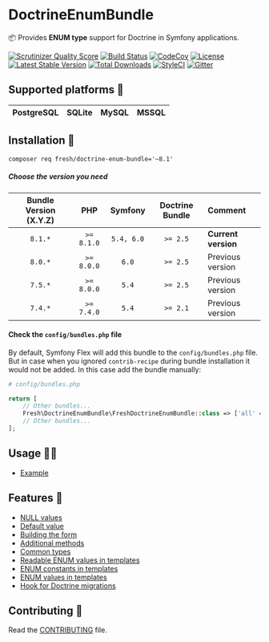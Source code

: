 # DoctrineEnumBundle

📦 Provides **ENUM type** support for Doctrine in Symfony applications.

[![Scrutinizer Quality Score](https://img.shields.io/scrutinizer/g/fre5h/DoctrineEnumBundle.svg?style=flat-square)](https://scrutinizer-ci.com/g/fre5h/DoctrineEnumBundle/)
[![Build Status](https://img.shields.io/github/workflow/status/fre5h/DoctrineEnumBundle/CI/main?style=flat-square)](https://github.com/fre5h/DoctrineEnumBundle/actions?query=workflow%3ACI+branch%3Amain+)
[![CodeCov](https://img.shields.io/codecov/c/github/fre5h/DoctrineEnumBundle.svg?style=flat-square)](https://codecov.io/github/fre5h/DoctrineEnumBundle)
[![License](https://img.shields.io/packagist/l/fresh/doctrine-enum-bundle.svg?style=flat-square)](https://packagist.org/packages/fresh/doctrine-enum-bundle)
[![Latest Stable Version](https://img.shields.io/packagist/v/fresh/doctrine-enum-bundle.svg?style=flat-square)](https://packagist.org/packages/fresh/doctrine-enum-bundle)
[![Total Downloads](https://img.shields.io/packagist/dt/fresh/doctrine-enum-bundle.svg?style=flat-square)](https://packagist.org/packages/fresh/doctrine-enum-bundle)
[![StyleCI](https://styleci.io/repos/6553368/shield?style=flat-square)](https://styleci.io/repos/6553368)
[![Gitter](https://img.shields.io/badge/gitter-join%20chat-brightgreen.svg?style=flat-square)](https://gitter.im/fre5h/DoctrineEnumBundle)

## Supported platforms 🧐

| PostgreSQL | SQLite | MySQL | MSSQL |
|------------|--------|-------|-------|

## Installation 🌱

```composer req fresh/doctrine-enum-bundle='~8.1'```

##### Choose the version you need

| Bundle Version (X.Y.Z) |    PHP     |  Symfony   | Doctrine Bundle | Comment             |
|:----------------------:|:----------:|:----------:|:---------------:|:--------------------|
|        `8.1.*`         | `>= 8.1.0` | `5.4, 6.0` | `>= 2.5`        | **Current version** |
|        `8.0.*`         | `>= 8.0.0` |   `6.0`    | `>= 2.5`        | Previous version    |
|        `7.5.*`         | `>= 8.0.0` |   `5.4`    | `>= 2.5`        | Previous version    |
|        `7.4.*`         | `>= 7.4.0` |   `5.4`    | `>= 2.1`        | Previous version    |

#### Check the `config/bundles.php` file

By default, Symfony Flex will add this bundle to the `config/bundles.php` file.
But in case when you ignored `contrib-recipe` during bundle installation it would not be added. In this case add the bundle manually:

```php
# config/bundles.php

return [
    // Other bundles...
    Fresh\DoctrineEnumBundle\FreshDoctrineEnumBundle::class => ['all' => true],
    // Other bundles...
];
```

## Usage 🧑‍🎓

* [Example](./Resources/docs/example_usage.md "Example")

## Features 🎁

* [NULL values](./Resources/docs/null_values.md "NULL values")
* [Default value](./Resources/docs/default_value.md "Default value")
* [Building the form](./Resources/docs/building_the_form.md "Building the form")
* [Additional methods](./Resources/docs/additional_methods.md "Additional methods")
* [Common types](./Resources/docs/common_types.md "Common types")
* [Readable ENUM values in templates](./Resources/docs/readable_enum_values_in_template.md "Readable ENUM values in templates")
* [ENUM constants in templates](./Resources/docs/enum_constants_in_templates.md "ENUM constants in templates")
* [ENUM values in templates](./Resources/docs/enum_values_in_templates.md "ENUM values in templates")
* [Hook for Doctrine migrations](./Resources/docs/hook_for_doctrine_migrations.md "Hook for Doctrine migrations")

## Contributing 🤝

Read the [CONTRIBUTING](https://github.com/fre5h/DoctrineEnumBundle/blob/master/.github/CONTRIBUTING.md) file.
